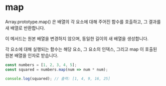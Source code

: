 # map

Array.prototype.map() 은 배열의 각 요소에 대해 주어진 함수를 호출하고, 그 결과를 새 배열로 반환합니다.

이 메서드는 원본 배열을 변경하지 않으며, 동일한 길이의 새 배열을 생성합니다.

각 요소에 대해 실행되는 함수는 해당 요소, 그 요소의 인덱스, 그리고 map 이 호출된 원본 배열을 인자로 받습니다.

```javascript
const numbers = [1, 2, 3, 4, 5];
const squared = numbers.map(num => num * num);

console.log(squared); // 출력: [1, 4, 9, 16, 25]

```

